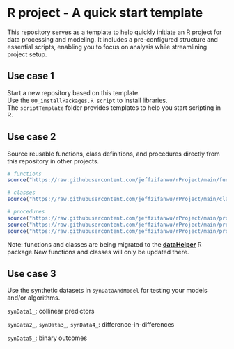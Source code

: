 # R project - A quick start template

This repository serves as a template to help quickly initiate an R project for data processing and modeling. It includes a pre-configured structure and essential scripts, enabling you to focus on analysis while streamlining project setup.

## Use case 1

Start a new repository based on this template.\
Use the `00_installPackages.R script` to install libraries.\
The `scriptTemplate` folder provides templates to help you start scripting in R.

## Use case 2

Source reusable functions, class definitions, and procedures directly from this repository in other projects.

``` r
# functions
source("https://raw.githubusercontent.com/jeffzifanwu/rProject/main/function/my_function.R")

# classes
source("https://raw.githubusercontent.com/jeffzifanwu/rProject/main/class/my_class.R")

# procedures
source("https://raw.githubusercontent.com/jeffzifanwu/rProject/main/procedures/beginScript.R")
source("https://raw.githubusercontent.com/jeffzifanwu/rProject/main/procedures/endScript.R")
source("https://raw.githubusercontent.com/jeffzifanwu/rProject/main/procedures/setGgplotThemes.R")
```

Note: functions and classes are being migrated to the [**dataHelper**](https://github.com/jeffzifanwu/dataHelper) R package.New functions and classes will only be updated there.

## Use case 3

Use the synthetic datasets in `synDataAndModel` for testing your models and/or algorithms.

`synData1_`: collinear predictors

`synData2_`, `synData3_`, `synData4_`: difference-in-differences

`synData5_`: binary outcomes
